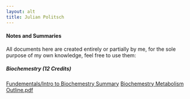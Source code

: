 ```yaml
---
layout: alt
title: Julian Politsch
---
```


#### Notes and Summaries
All documents here are created entirely or partially by me, for the sole purpose of my own knowledge, feel free to use them:

##### Biochemestry (12 Credits)
[Fundementals/Intro to Biochemestry Summary](https://github.com/jepolitsch/Personal-Site/raw/gh-pages/documents/Biochemestry%20Summary%20(No%20metabolism).pdf)
[Biochemestry Metabolism Outline.pdf](https://github.com/jepolitsch/Personal-Site/raw/gh-pages/documents/Biochemestry%20Metabolism%20Outline.pdf)


